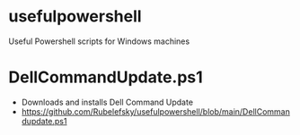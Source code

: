 # usefulpowershell
Useful Powershell scripts for Windows machines

# DellCommandUpdate.ps1
- Downloads and installs Dell Command Update
- https://github.com/Rubelefsky/usefulpowershell/blob/main/DellCommandupdate.ps1
